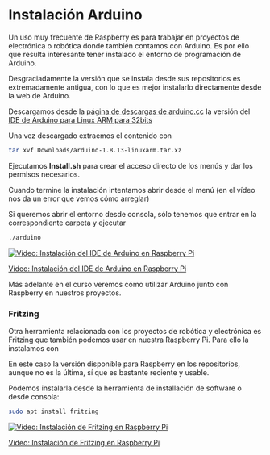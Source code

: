 # Instalación Arduino

Un uso muy frecuente de Raspberry es para trabajar en proyectos de electrónica o robótica donde también contamos con Arduino. Es por ello que resulta interesante tener instalado el entorno de programación de Arduino.

Desgraciadamente la versión que se instala desde sus repositorios es extremadamente antigua, con lo que es mejor instalarlo directamente desde la web de Arduino.



Descargamos desde la [página de descargas de arduino.cc](https://www.arduino.cc/en/Main/Software) la versión del [IDE de Arduino para Linux ARM para 32bits](https://www.arduino.cc/download_handler.php?f=/arduino-1.8.13-linuxarm.tar.xz)

Una vez descargado extraemos el contenido con 

```sh
tar xvf Downloads/arduino-1.8.13-linuxarm.tar.xz
```

Ejecutamos **Install.sh** para crear el acceso directo de los menús y dar los permisos necesarios.

Cuando termine la instalación intentamos abrir desde el menú (en el vídeo nos da un error que vemos cómo arreglar)

Si queremos abrir el entorno desde consola, sólo tenemos que entrar en la correspondiente carpeta y ejecutar 
```sh
./arduino
```


[![Vídeo: Instalación del IDE de Arduino en Raspberry Pi](https://img.youtube.com/vi/-PdmFyhnQV0/0.jpg)](https://drive.google.com/file/d/1ljtLrWubUC5W_OMOPpD7OaIO4FWISjxz/view?usp=sharing)

[Vídeo: Instalación del IDE de Arduino en Raspberry Pi](https://drive.google.com/file/d/1ljtLrWubUC5W_OMOPpD7OaIO4FWISjxz/view?usp=sharing)

Más adelante en el curso veremos cómo utilizar Arduino junto con Raspberry en nuestros proyectos.

### Fritzing

Otra herramienta relacionada con los proyectos de robótica y electrónica es Fritzing que también podemos usar en nuestra Raspberry Pi. Para ello la instalamos con

En este caso la versión disponible para Raspberry en los repositorios, aunque no es la última, sí que es bastante reciente y usable.

Podemos instalarla desde la herramienta de installación de software o desde consola:

```sh
sudo apt install fritzing
```


[![Vídeo: Instalación de Fritzing en Raspberry Pi](https://img.youtube.com/vi/P_-ZmPEDHzs/0.jpg)](https://drive.google.com/file/d/1kfjQnGYZxjrY5CO4ebJR38FG6CZiMZj8/view?usp=sharing)

[Vídeo: Instalación de Fritzing en Raspberry Pi](https://drive.google.com/file/d/1kfjQnGYZxjrY5CO4ebJR38FG6CZiMZj8/view?usp=sharing)
